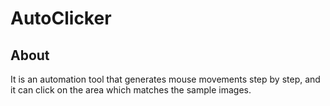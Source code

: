 # AutoClicker

## About
It is an automation tool that generates mouse movements step by step, and it can click on the area which matches the sample images.
